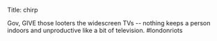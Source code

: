 Title: chirp

Gov, GIVE those looters the widescreen TVs -- nothing keeps a person indoors and unproductive like a bit of television. #londonriots
